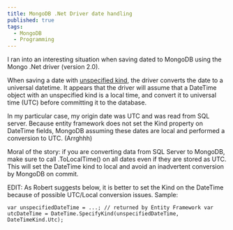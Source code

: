 ```yaml
---
title: MongoDB .Net Driver date handling
published: true
tags: 
  - MongoDB
  - Programming
---
```


I ran into an interesting situation when saving dated to MongoDB using the Mongo .Net driver (version 2.0).

When saving a date with [unspecified kind](https://msdn.microsoft.com/en-us/library/system.datetime.kind(v=vs.110).aspx), the driver converts the date to a universal datetime. It appears that the driver will assume that a DateTime object with an unspecified kind is a local time, and convert it to universal time (UTC) before committing it to the database.

In my particular case, my origin date was UTC and was read from SQL server. Because entity framework does not set the Kind property on DateTime fields, MongoDB assuming these dates are local and performed a conversion to UTC. (Arrghhh)

Moral of the story: if you are converting data from SQL Server to MongoDB, make sure to call .ToLocalTime() on all dates even if they are stored as UTC. This will set the DateTime kind to local and avoid an inadvertent conversion by MongoDB on commit. 

EDIT: As Robert suggests below, it is better to set the Kind on the DateTime because of possible UTC/Local conversion issues. Sample:

`
var unspecifiedDateTime = ...; // returned by Entity Framework
var utcDateTime = DateTime.SpecifyKind(unspecifiedDateTime, DateTimeKind.Utc);
`

